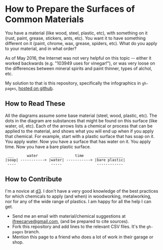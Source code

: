 # How to Prepare the Surfaces of Common Materials

You have a material (like wood, steel, plastic, etc), with something on it (rust, paint, grease, stickers, ants, etc).  You want it to have something different on it (paint, chrome, wax, grease, spiders, etc).  What do you apply to your material, and in what order?

As of May 2016, the Internet was not very helpful on this topic -- either it worked backwards (e.g. "103949 uses for vinegar!"), or was very loose on the differences between mineral spirits and paint thinner, types of alchol, etc.

My solution to that is this repository, specifically the infographics in `gh-pages`, [hosted on github](http://ifreecarve.github.io/surface-prep/).


## How to Read These

All the diagrams assume some base material (steel, wood, plastic, etc).  The dots in the diagram are substances that might be found on this surface (like water, oil, etc).  Each of the arrows lists a chemical or process that can be applied to the material, and shows what you will end up when if you apply that chemical.  For example, start with a plastic surface that has soap on it.  You apply water.  Now you have a surface that has water on it.  You apply time.  Now you have a bare plastic surface.

```
 ___      water      _____      time      ____________
|soap| -----------> |water| -----------> |bare plastic|
 ----                -----                ------------
```


## How to Contribute

I'm a novice at [d3](https://d3js.org/).
I don't have a very good knowledge of the best practices for which chemicals to apply (and when) in woodworking, metalworking, nor for any of the wide range of plastics.
I am happy for all the help I can get.

* Send me an email with material/chemical suggestions at ifreecarve@gmail.com, (and be prepared to cite sources).
* Fork this repository and add lines to the relevant CSV files.  It's the `gh-pages` branch.
* Mention this page to a friend who does a lot of work in their garage or shop.
